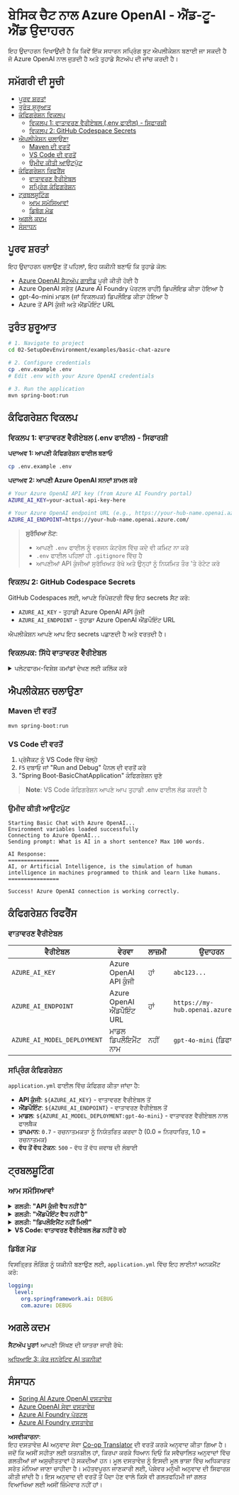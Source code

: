 <!--
CO_OP_TRANSLATOR_METADATA:
{
  "original_hash": "efd82efe50711d7e257eb943151d682c",
  "translation_date": "2025-07-27T13:38:54+00:00",
  "source_file": "02-SetupDevEnvironment/examples/basic-chat-azure/README.md",
  "language_code": "pa"
}
-->
# ਬੇਸਿਕ ਚੈਟ ਨਾਲ Azure OpenAI - ਐਂਡ-ਟੂ-ਐਂਡ ਉਦਾਹਰਨ

ਇਹ ਉਦਾਹਰਨ ਦਿਖਾਉਂਦੀ ਹੈ ਕਿ ਕਿਵੇਂ ਇੱਕ ਸਧਾਰਨ ਸਪ੍ਰਿੰਗ ਬੂਟ ਐਪਲੀਕੇਸ਼ਨ ਬਣਾਈ ਜਾ ਸਕਦੀ ਹੈ ਜੋ Azure OpenAI ਨਾਲ ਜੁੜਦੀ ਹੈ ਅਤੇ ਤੁਹਾਡੇ ਸੈਟਅੱਪ ਦੀ ਜਾਂਚ ਕਰਦੀ ਹੈ।

## ਸਮੱਗਰੀ ਦੀ ਸੂਚੀ

- [ਪੂਰਵ ਸ਼ਰਤਾਂ](../../../../../02-SetupDevEnvironment/examples/basic-chat-azure)
- [ਤੁਰੰਤ ਸ਼ੁਰੂਆਤ](../../../../../02-SetupDevEnvironment/examples/basic-chat-azure)
- [ਕੰਫਿਗਰੇਸ਼ਨ ਵਿਕਲਪ](../../../../../02-SetupDevEnvironment/examples/basic-chat-azure)
  - [ਵਿਕਲਪ 1: ਵਾਤਾਵਰਣ ਵੈਰੀਏਬਲ (.env ਫਾਈਲ) - ਸਿਫਾਰਸ਼ੀ](../../../../../02-SetupDevEnvironment/examples/basic-chat-azure)
  - [ਵਿਕਲਪ 2: GitHub Codespace Secrets](../../../../../02-SetupDevEnvironment/examples/basic-chat-azure)
- [ਐਪਲੀਕੇਸ਼ਨ ਚਲਾਉਣਾ](../../../../../02-SetupDevEnvironment/examples/basic-chat-azure)
  - [Maven ਦੀ ਵਰਤੋਂ](../../../../../02-SetupDevEnvironment/examples/basic-chat-azure)
  - [VS Code ਦੀ ਵਰਤੋਂ](../../../../../02-SetupDevEnvironment/examples/basic-chat-azure)
  - [ਉਮੀਦ ਕੀਤੀ ਆਉਟਪੁੱਟ](../../../../../02-SetupDevEnvironment/examples/basic-chat-azure)
- [ਕੰਫਿਗਰੇਸ਼ਨ ਰਿਫਰੈਂਸ](../../../../../02-SetupDevEnvironment/examples/basic-chat-azure)
  - [ਵਾਤਾਵਰਣ ਵੈਰੀਏਬਲ](../../../../../02-SetupDevEnvironment/examples/basic-chat-azure)
  - [ਸਪ੍ਰਿੰਗ ਕੰਫਿਗਰੇਸ਼ਨ](../../../../../02-SetupDevEnvironment/examples/basic-chat-azure)
- [ਟ੍ਰਬਲਸ਼ੂਟਿੰਗ](../../../../../02-SetupDevEnvironment/examples/basic-chat-azure)
  - [ਆਮ ਸਮੱਸਿਆਵਾਂ](../../../../../02-SetupDevEnvironment/examples/basic-chat-azure)
  - [ਡਿਬੱਗ ਮੋਡ](../../../../../02-SetupDevEnvironment/examples/basic-chat-azure)
- [ਅਗਲੇ ਕਦਮ](../../../../../02-SetupDevEnvironment/examples/basic-chat-azure)
- [ਸੰਸਾਧਨ](../../../../../02-SetupDevEnvironment/examples/basic-chat-azure)

## ਪੂਰਵ ਸ਼ਰਤਾਂ

ਇਹ ਉਦਾਹਰਨ ਚਲਾਉਣ ਤੋਂ ਪਹਿਲਾਂ, ਇਹ ਯਕੀਨੀ ਬਣਾਓ ਕਿ ਤੁਹਾਡੇ ਕੋਲ:

- [Azure OpenAI ਸੈਟਅੱਪ ਗਾਈਡ](../../getting-started-azure-openai.md) ਪੂਰੀ ਕੀਤੀ ਹੋਈ ਹੈ  
- Azure OpenAI ਸਰੋਤ (Azure AI Foundry ਪੋਰਟਲ ਰਾਹੀਂ) ਡਿਪਲੌਇਡ ਕੀਤਾ ਹੋਇਆ ਹੈ  
- gpt-4o-mini ਮਾਡਲ (ਜਾਂ ਵਿਕਲਪਕ) ਡਿਪਲੌਇਡ ਕੀਤਾ ਹੋਇਆ ਹੈ  
- Azure ਤੋਂ API ਕੁੰਜੀ ਅਤੇ ਐਂਡਪੌਇੰਟ URL  

## ਤੁਰੰਤ ਸ਼ੁਰੂਆਤ

```bash
# 1. Navigate to project
cd 02-SetupDevEnvironment/examples/basic-chat-azure

# 2. Configure credentials
cp .env.example .env
# Edit .env with your Azure OpenAI credentials

# 3. Run the application
mvn spring-boot:run
```

## ਕੰਫਿਗਰੇਸ਼ਨ ਵਿਕਲਪ

### ਵਿਕਲਪ 1: ਵਾਤਾਵਰਣ ਵੈਰੀਏਬਲ (.env ਫਾਈਲ) - ਸਿਫਾਰਸ਼ੀ

**ਪਦਾਅਵ 1: ਆਪਣੀ ਕੰਫਿਗਰੇਸ਼ਨ ਫਾਈਲ ਬਣਾਓ**
```bash
cp .env.example .env
```

**ਪਦਾਅਵ 2: ਆਪਣੀ Azure OpenAI ਸਨਦਾਂ ਸ਼ਾਮਲ ਕਰੋ**
```bash
# Your Azure OpenAI API key (from Azure AI Foundry portal)
AZURE_AI_KEY=your-actual-api-key-here

# Your Azure OpenAI endpoint URL (e.g., https://your-hub-name.openai.azure.com/)
AZURE_AI_ENDPOINT=https://your-hub-name.openai.azure.com/
```

> **ਸੁਰੱਖਿਆ ਨੋਟ**: 
> - ਆਪਣੀ `.env` ਫਾਈਲ ਨੂੰ ਵਰਜਨ ਕੰਟਰੋਲ ਵਿੱਚ ਕਦੇ ਵੀ ਕਮਿਟ ਨਾ ਕਰੋ
> - `.env` ਫਾਈਲ ਪਹਿਲਾਂ ਹੀ `.gitignore` ਵਿੱਚ ਹੈ
> - ਆਪਣੀਆਂ API ਕੁੰਜੀਆਂ ਸੁਰੱਖਿਅਤ ਰੱਖੋ ਅਤੇ ਉਨ੍ਹਾਂ ਨੂੰ ਨਿਯਮਿਤ ਤੌਰ 'ਤੇ ਰੋਟੇਟ ਕਰੋ

### ਵਿਕਲਪ 2: GitHub Codespace Secrets

GitHub Codespaces ਲਈ, ਆਪਣੇ ਰਿਪੋਜ਼ਟਰੀ ਵਿੱਚ ਇਹ secrets ਸੈਟ ਕਰੋ:
- `AZURE_AI_KEY` - ਤੁਹਾਡੀ Azure OpenAI API ਕੁੰਜੀ
- `AZURE_AI_ENDPOINT` - ਤੁਹਾਡਾ Azure OpenAI ਐਂਡਪੌਇੰਟ URL

ਐਪਲੀਕੇਸ਼ਨ ਆਪਣੇ ਆਪ ਇਹ secrets ਪਛਾਣਦੀ ਹੈ ਅਤੇ ਵਰਤਦੀ ਹੈ।

### ਵਿਕਲਪਕ: ਸਿੱਧੇ ਵਾਤਾਵਰਣ ਵੈਰੀਏਬਲ

<details>
<summary>ਪਲੇਟਫਾਰਮ-ਵਿਸ਼ੇਸ਼ ਕਮਾਂਡਾਂ ਦੇਖਣ ਲਈ ਕਲਿੱਕ ਕਰੋ</summary>

**Linux/macOS (bash/zsh):**
```bash
export AZURE_AI_KEY=your-actual-api-key-here
export AZURE_AI_ENDPOINT=https://your-hub-name.openai.azure.com/
```

**Windows (Command Prompt):**
```cmd
set AZURE_AI_KEY=your-actual-api-key-here
set AZURE_AI_ENDPOINT=https://your-hub-name.openai.azure.com/
```

**Windows (PowerShell):**
```powershell
$env:AZURE_AI_KEY="your-actual-api-key-here"
$env:AZURE_AI_ENDPOINT="https://your-hub-name.openai.azure.com/"
```
</details>

## ਐਪਲੀਕੇਸ਼ਨ ਚਲਾਉਣਾ

### Maven ਦੀ ਵਰਤੋਂ

```bash
mvn spring-boot:run
```

### VS Code ਦੀ ਵਰਤੋਂ

1. ਪ੍ਰੋਜੈਕਟ ਨੂੰ VS Code ਵਿੱਚ ਖੋਲ੍ਹੋ
2. `F5` ਦਬਾਓ ਜਾਂ "Run and Debug" ਪੈਨਲ ਦੀ ਵਰਤੋਂ ਕਰੋ
3. "Spring Boot-BasicChatApplication" ਕੰਫਿਗਰੇਸ਼ਨ ਚੁਣੋ

> **Note**: VS Code ਕੰਫਿਗਰੇਸ਼ਨ ਆਪਣੇ ਆਪ ਤੁਹਾਡੀ .env ਫਾਈਲ ਲੋਡ ਕਰਦੀ ਹੈ

### ਉਮੀਦ ਕੀਤੀ ਆਉਟਪੁੱਟ

```
Starting Basic Chat with Azure OpenAI...
Environment variables loaded successfully
Connecting to Azure OpenAI...
Sending prompt: What is AI in a short sentence? Max 100 words.

AI Response:
================
AI, or Artificial Intelligence, is the simulation of human intelligence in machines programmed to think and learn like humans.
================

Success! Azure OpenAI connection is working correctly.
```

## ਕੰਫਿਗਰੇਸ਼ਨ ਰਿਫਰੈਂਸ

### ਵਾਤਾਵਰਣ ਵੈਰੀਏਬਲ

| ਵੈਰੀਏਬਲ | ਵੇਰਵਾ | ਲਾਜ਼ਮੀ | ਉਦਾਹਰਨ |
|----------|-------------|----------|---------|
| `AZURE_AI_KEY` | Azure OpenAI API ਕੁੰਜੀ | ਹਾਂ | `abc123...` |
| `AZURE_AI_ENDPOINT` | Azure OpenAI ਐਂਡਪੌਇੰਟ URL | ਹਾਂ | `https://my-hub.openai.azure.com/` |
| `AZURE_AI_MODEL_DEPLOYMENT` | ਮਾਡਲ ਡਿਪਲੌਇਮੈਂਟ ਨਾਮ | ਨਹੀਂ | `gpt-4o-mini` (ਡਿਫਾਲਟ) |

### ਸਪ੍ਰਿੰਗ ਕੰਫਿਗਰੇਸ਼ਨ

`application.yml` ਫਾਈਲ ਵਿੱਚ ਕੰਫਿਗਰ ਕੀਤਾ ਜਾਂਦਾ ਹੈ:
- **API ਕੁੰਜੀ**: `${AZURE_AI_KEY}` - ਵਾਤਾਵਰਣ ਵੈਰੀਏਬਲ ਤੋਂ  
- **ਐਂਡਪੌਇੰਟ**: `${AZURE_AI_ENDPOINT}` - ਵਾਤਾਵਰਣ ਵੈਰੀਏਬਲ ਤੋਂ  
- **ਮਾਡਲ**: `${AZURE_AI_MODEL_DEPLOYMENT:gpt-4o-mini}` - ਵਾਤਾਵਰਣ ਵੈਰੀਏਬਲ ਨਾਲ ਫਾਲਬੈਕ  
- **ਤਾਪਮਾਨ**: `0.7` - ਰਚਨਾਤਮਕਤਾ ਨੂੰ ਨਿਯੰਤਰਿਤ ਕਰਦਾ ਹੈ (0.0 = ਨਿਰਧਾਰਿਤ, 1.0 = ਰਚਨਾਤਮਕ)  
- **ਵੱਧ ਤੋਂ ਵੱਧ ਟੋਕਨ**: `500` - ਵੱਧ ਤੋਂ ਵੱਧ ਜਵਾਬ ਦੀ ਲੰਬਾਈ  

## ਟ੍ਰਬਲਸ਼ੂਟਿੰਗ

### ਆਮ ਸਮੱਸਿਆਵਾਂ

<details>
<summary><strong>ਗਲਤੀ: "API ਕੁੰਜੀ ਵੈਧ ਨਹੀਂ ਹੈ"</strong></summary>

- ਜਾਂਚ ਕਰੋ ਕਿ ਤੁਹਾਡਾ `AZURE_AI_KEY` ਤੁਹਾਡੇ `.env` ਫਾਈਲ ਵਿੱਚ ਸਹੀ ਤਰੀਕੇ ਨਾਲ ਸੈਟ ਕੀਤਾ ਗਿਆ ਹੈ  
- ਯਕੀਨੀ ਬਣਾਓ ਕਿ API ਕੁੰਜੀ ਨੂੰ Azure AI Foundry ਪੋਰਟਲ ਤੋਂ ਬਿਲਕੁਲ ਕਾਪੀ ਕੀਤਾ ਗਿਆ ਹੈ  
- ਕੁੰਜੀ ਦੇ ਆਲੇ-ਦੁਆਲੇ ਕੋਈ ਵਾਧੂ ਖਾਲੀ ਜਗ੍ਹਾ ਜਾਂ ਕੋਟਸ ਨਹੀਂ ਹਨ  
</details>

<details>
<summary><strong>ਗਲਤੀ: "ਐਂਡਪੌਇੰਟ ਵੈਧ ਨਹੀਂ ਹੈ"</strong></summary>

- ਯਕੀਨੀ ਬਣਾਓ ਕਿ ਤੁਹਾਡਾ `AZURE_AI_ENDPOINT` ਪੂਰਾ URL ਸ਼ਾਮਲ ਕਰਦਾ ਹੈ (ਜਿਵੇਂ, `https://your-hub-name.openai.azure.com/`)  
- ਟ੍ਰੇਲਿੰਗ ਸਲੈਸ਼ ਦੀ ਸਥਿਰਤਾ ਦੀ ਜਾਂਚ ਕਰੋ  
- ਯਕੀਨੀ ਬਣਾਓ ਕਿ ਐਂਡਪੌਇੰਟ ਤੁਹਾਡੇ Azure ਡਿਪਲੌਇਮੈਂਟ ਰੀਜਨ ਨਾਲ ਮੇਲ ਖਾਂਦਾ ਹੈ  
</details>

<details>
<summary><strong>ਗਲਤੀ: "ਡਿਪਲੌਇਮੈਂਟ ਨਹੀਂ ਮਿਲੀ"</strong></summary>

- ਜਾਂਚ ਕਰੋ ਕਿ ਤੁਹਾਡਾ ਮਾਡਲ ਡਿਪਲੌਇਮੈਂਟ ਨਾਮ ਬਿਲਕੁਲ ਉਸ ਨਾਲ ਮੇਲ ਖਾਂਦਾ ਹੈ ਜੋ Azure ਵਿੱਚ ਡਿਪਲੌਇਡ ਕੀਤਾ ਗਿਆ ਹੈ  
- ਯਕੀਨੀ ਬਣਾਓ ਕਿ ਮਾਡਲ ਸਫਲਤਾਪੂਰਵਕ ਡਿਪਲੌਇਡ ਅਤੇ ਸਰਗਰਮ ਹੈ  
- ਡਿਫਾਲਟ ਡਿਪਲੌਇਮੈਂਟ ਨਾਮ ਦੀ ਵਰਤੋਂ ਕਰਨ ਦੀ ਕੋਸ਼ਿਸ਼ ਕਰੋ: `gpt-4o-mini`  
</details>

<details>
<summary><strong>VS Code: ਵਾਤਾਵਰਣ ਵੈਰੀਏਬਲ ਲੋਡ ਨਹੀਂ ਹੋ ਰਹੇ</strong></summary>

- ਯਕੀਨੀ ਬਣਾਓ ਕਿ ਤੁਹਾਡੀ `.env` ਫਾਈਲ ਪ੍ਰੋਜੈਕਟ ਰੂਟ ਡਾਇਰੈਕਟਰੀ ਵਿੱਚ ਹੈ (ਉਸੇ ਪੱਧਰ 'ਤੇ ਜਿੱਥੇ `pom.xml` ਹੈ)  
- VS Code ਦੇ ਇੰਟੀਗ੍ਰੇਟਡ ਟਰਮੀਨਲ ਵਿੱਚ `mvn spring-boot:run` ਚਲਾਉਣ ਦੀ ਕੋਸ਼ਿਸ਼ ਕਰੋ  
- ਜਾਂਚ ਕਰੋ ਕਿ VS Code Java ਐਕਸਟੈਂਸ਼ਨ ਸਹੀ ਤਰੀਕੇ ਨਾਲ ਇੰਸਟਾਲ ਕੀਤੀ ਗਈ ਹੈ  
- ਯਕੀਨੀ ਬਣਾਓ ਕਿ ਲਾਂਚ ਕੰਫਿਗਰੇਸ਼ਨ ਵਿੱਚ `"envFile": "${workspaceFolder}/.env"` ਹੈ  
</details>

### ਡਿਬੱਗ ਮੋਡ

ਵਿਸਤ੍ਰਿਤ ਲੌਗਿੰਗ ਨੂੰ ਯਕੀਨੀ ਬਣਾਉਣ ਲਈ, `application.yml` ਵਿੱਚ ਇਹ ਲਾਈਨਾਂ ਅਨਕਮੈਂਟ ਕਰੋ:

```yaml
logging:
  level:
    org.springframework.ai: DEBUG
    com.azure: DEBUG
```

## ਅਗਲੇ ਕਦਮ

**ਸੈਟਅੱਪ ਪੂਰਾ!** ਆਪਣੀ ਸਿੱਖਣ ਦੀ ਯਾਤਰਾ ਜਾਰੀ ਰੱਖੋ:

[ਅਧਿਆਇ 3: ਕੋਰ ਜਨਰੇਟਿਵ AI ਤਕਨੀਕਾਂ](../../../03-CoreGenerativeAITechniques/README.md)

## ਸੰਸਾਧਨ

- [Spring AI Azure OpenAI ਦਸਤਾਵੇਜ਼](https://docs.spring.io/spring-ai/reference/api/clients/azure-openai-chat.html)
- [Azure OpenAI ਸੇਵਾ ਦਸਤਾਵੇਜ਼](https://learn.microsoft.com/azure/ai-services/openai/)
- [Azure AI Foundry ਪੋਰਟਲ](https://ai.azure.com/)
- [Azure AI Foundry ਦਸਤਾਵੇਜ਼](https://learn.microsoft.com/azure/ai-foundry/how-to/create-projects?tabs=ai-foundry&pivots=hub-project)

**ਅਸਵੀਕਾਰਨਾ**:  
ਇਹ ਦਸਤਾਵੇਜ਼ AI ਅਨੁਵਾਦ ਸੇਵਾ [Co-op Translator](https://github.com/Azure/co-op-translator) ਦੀ ਵਰਤੋਂ ਕਰਕੇ ਅਨੁਵਾਦ ਕੀਤਾ ਗਿਆ ਹੈ। ਜਦੋਂ ਕਿ ਅਸੀਂ ਸਹੀਤਾ ਲਈ ਯਤਨਸ਼ੀਲ ਹਾਂ, ਕਿਰਪਾ ਕਰਕੇ ਧਿਆਨ ਦਿਓ ਕਿ ਸਵੈਚਾਲਿਤ ਅਨੁਵਾਦਾਂ ਵਿੱਚ ਗਲਤੀਆਂ ਜਾਂ ਅਸੁਚੀਤਤਾਵਾਂ ਹੋ ਸਕਦੀਆਂ ਹਨ। ਮੂਲ ਦਸਤਾਵੇਜ਼ ਨੂੰ ਇਸਦੀ ਮੂਲ ਭਾਸ਼ਾ ਵਿੱਚ ਅਧਿਕਾਰਤ ਸਰੋਤ ਮੰਨਿਆ ਜਾਣਾ ਚਾਹੀਦਾ ਹੈ। ਮਹੱਤਵਪੂਰਨ ਜਾਣਕਾਰੀ ਲਈ, ਪੇਸ਼ੇਵਰ ਮਨੁੱਖੀ ਅਨੁਵਾਦ ਦੀ ਸਿਫਾਰਸ਼ ਕੀਤੀ ਜਾਂਦੀ ਹੈ। ਇਸ ਅਨੁਵਾਦ ਦੀ ਵਰਤੋਂ ਤੋਂ ਪੈਦਾ ਹੋਣ ਵਾਲੇ ਕਿਸੇ ਵੀ ਗਲਤਫਹਿਮੀ ਜਾਂ ਗਲਤ ਵਿਆਖਿਆ ਲਈ ਅਸੀਂ ਜ਼ਿੰਮੇਵਾਰ ਨਹੀਂ ਹਾਂ।